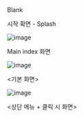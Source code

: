 Blank

시작 확면 - Splash

![image](https://user-images.githubusercontent.com/31373739/231526628-56361a6c-2c08-481a-a528-a3ca13c31619.png)


Main index 화면

![image](https://user-images.githubusercontent.com/31373739/231526868-b6f9ccf2-624c-4c2f-a406-da4044638346.png)

<기본 화면>

![image](https://user-images.githubusercontent.com/31373739/231527188-d2018bc5-46b5-4026-a9ce-16e936804fa9.png)

<상단 메뉴 + 클릭 시 화면>
